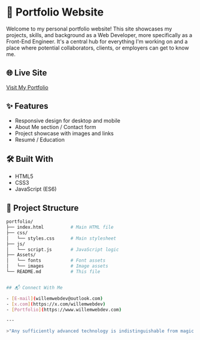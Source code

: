 # 💼 Portfolio Website

Welcome to my personal portfolio website! This site showcases my projects, skills, and background as a Web Developer, more specifically as a Front-End Engineer. It's a central hub for everything I'm working on and a place where potential collaborators, clients, or employers can get to know me.

## 🌐 Live Site

[Visit My Portfolio](https://www.willemwebdev.com)

## ✨ Features

- Responsive design for desktop and mobile
- About Me section / Contact form
- Project showcase with images and links
- Resumé / Education

## 🛠️ Built With

- HTML5
- CSS3
- JavaScript (ES6)

## 📁 Project Structure

```bash
portfolio/
├── index.html          # Main HTML file
├── css/
│   └── styles.css      # Main stylesheet
├── js/
│   └── script.js       # JavaScript logic
├── Assets/
│   └── fonts           # Font assets
│   └── images          # Image assets
└── README.md           # This file


## 📬 Connect With Me

- [E-mail](willemwebdev@outlook.com)
- [x.com](https://x.com/willemwebdev)
- [Portfolio](https://www.willemwebdev.com)

---

>"Any sufficiently advanced technology is indistinguishable from magic." Arthur C. Clarke 
